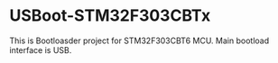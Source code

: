 # USBoot-STM32F303CBTx
This is Bootloasder project for STM32F303CBT6 MCU. Main bootload interface is USB.
